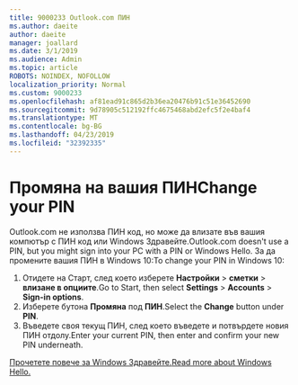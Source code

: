 ```yaml
---
title: 9000233 Outlook.com ПИН
ms.author: daeite
author: daeite
manager: joallard
ms.date: 3/1/2019
ms.audience: Admin
ms.topic: article
ROBOTS: NOINDEX, NOFOLLOW
localization_priority: Normal
ms.custom: 9000233
ms.openlocfilehash: af81ead91c865d2b36ea20476b91c51e36452690
ms.sourcegitcommit: 9d78905c512192ffc4675468abd2efc5f2e4baf4
ms.translationtype: MT
ms.contentlocale: bg-BG
ms.lasthandoff: 04/23/2019
ms.locfileid: "32392335"
---
```

# <a name="change-your-pin"></a><span data-ttu-id="31ccd-102">Промяна на вашия ПИН</span><span class="sxs-lookup"><span data-stu-id="31ccd-102">Change your PIN</span></span>

<span data-ttu-id="31ccd-103">Outlook.com не използва ПИН код, но може да влизате във вашия компютър с ПИН код или Windows Здравейте.</span><span class="sxs-lookup"><span data-stu-id="31ccd-103">Outlook.com doesn't use a PIN, but you might sign into your PC with a PIN or Windows Hello.</span></span> <span data-ttu-id="31ccd-104">За да промените вашия ПИН в Windows 10:</span><span class="sxs-lookup"><span data-stu-id="31ccd-104">To change your PIN in Windows 10:</span></span>

1. <span data-ttu-id="31ccd-105">Отидете на Старт, след което изберете **Настройки** > **сметки** > **влизане в опциите**.</span><span class="sxs-lookup"><span data-stu-id="31ccd-105">Go to Start, then select **Settings** > **Accounts** > **Sign-in options**.</span></span>
2. <span data-ttu-id="31ccd-106">Изберете бутона **Промяна** под **ПИН**.</span><span class="sxs-lookup"><span data-stu-id="31ccd-106">Select the **Change** button under **PIN**.</span></span>
3. <span data-ttu-id="31ccd-107">Въведете своя текущ ПИН, след което въведете и потвърдете новия ПИН отдолу.</span><span class="sxs-lookup"><span data-stu-id="31ccd-107">Enter your current PIN, then enter and confirm your new PIN underneath.</span></span>

[<span data-ttu-id="31ccd-108">Прочетете повече за Windows Здравейте.</span><span class="sxs-lookup"><span data-stu-id="31ccd-108">Read more about Windows Hello.</span></span>](https://support.microsoft.com/help/17215/)